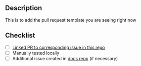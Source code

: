 ## Description
This is to add the pull request template you are seeing right now

## Checklist
- [ ] [Linked PR to corresponding issue in this repo](https://help.github.com/en/github/managing-your-work-on-github/linking-a-pull-request-to-an-issue)
- [ ] Manually tested locally
- [ ] Additional issue created in [docs repo](https://github.com/architus/docs.archit.us/issues) (if necessary)
